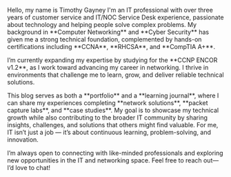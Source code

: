Hello, my name is Timothy Gayney I'm an IT professional with over three years of customer service and IT/NOC Service Desk experience, passionate about technology and helping people solve complex problems. My background in \*\*Computer Networking\*\* and \*\*Cyber Security\*\* has given me a strong technical foundation, complemented by hands-on certifications including \*\*CCNA\*\*, \*\*RHCSA\*\*, and \*\*CompTIA A+\*\*.



I’m currently expanding my expertise by studying for the \*\*CCNP ENCOR v1.2\*\*, as I work toward advancing my career in networking. I thrive in environments that challenge me to learn, grow, and deliver reliable technical solutions.



This blog serves as both a \*\*portfolio\*\* and a \*\*learning journal\*\*, where I can share my experiences completing \*\*network solutions\*\*, \*\*packet capture labs\*\*, and \*\*case studies\*\*. My goal is to showcase my technical growth while also contributing to the broader IT community by sharing insights, challenges, and solutions that others might find valuable. For me, IT isn’t just a job — it’s about continuous learning, problem-solving, and innovation.



I’m always open to connecting with like-minded professionals and exploring new opportunities in the IT and networking space. Feel free to reach out—I’d love to chat!



